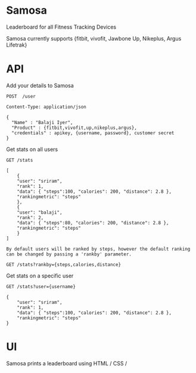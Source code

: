 Samosa
======

Leaderboard for all Fitness Tracking Devices


Samosa currently supports {fitbit, vivofit, Jawbone Up, Nikeplus, Argus Lifetrak}

API
======

Add your details to Samosa
    
    POST  /user
    
    Content-Type: application/json
    
    {
      "Name" : "Balaji Iyer",
      "Product" : {fitbit,vivofit,up,nikeplus,argus},
      "credentials" : apikey, {username, password}, customer secret
    }



Get stats on all users
    
    GET /stats
    
    [
        {
        "user": "sriram",
        "rank": 1,
        "data": { "steps":100, "calories": 200, "distance": 2.8 },
        "rankingmetric": "steps"
        },
        {
        "user": "balaji",
        "rank": 2,
        "data": { "steps":80, "calories": 200, "distance": 2.8 },
        "rankingmetric": "steps"
        }
    ]
    
    By default users will be ranked by steps, however the default ranking can be changed by passing a 'rankby' parameter.
    
    GET /stats?rankby={steps,calories,distance}

Get stats on a specific user
    
    GET /stats?user={username}
    
    {
        "user": "sriram",
        "rank": 1,
        "data": { "steps":100, "calories": 200, "distance": 2.8 },
        "rankingmetric": "steps"
    }
    
UI
======

Samosa prints a leaderboard using HTML / CSS / 
